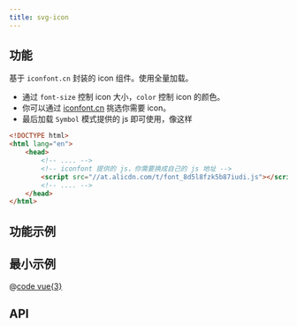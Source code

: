 ```yaml
---
title: svg-icon
---
```


## 功能

基于 `iconfont.cn` 封装的 icon 组件。使用全量加载。
- 通过 `font-size` 控制 icon 大小，`color` 控制 icon 的颜色。
- 你可以通过 [iconfont.cn](https://iconfont.cn) 挑选你需要 icon。
- 最后加载 `Symbol` 模式提供的 js 即可使用，像这样

```html
<!DOCTYPE html>
<html lang="en">
    <head>
        <!-- .... -->
        <!-- iconfont 提供的 js，你需要换成自己的 js 地址 -->
        <script src="//at.alicdn.com/t/font_8d5l8fzk5b87iudi.js"></script>
        <!-- .... -->
    </head>
</html>
```

## 功能示例

<Example />

## 最小示例

<Simple />

@[code vue{3}](@/components/svg-icon/docs/simple.vue)

## API

<Usage />

<script setup>
import Example from "@/components/svg-icon/docs/example.vue";
import Simple from "@/components/svg-icon/docs/simple.vue";
import Usage from "@/components/svg-icon/docs/usage.vue";
</script>